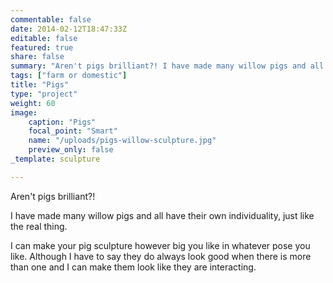 ```yaml
---
commentable: false
date: 2014-02-12T18:47:33Z
editable: false
featured: true
share: false
summary: "Aren't pigs brilliant?! I have made many willow pigs and all have their own individuality, just like the real thing."
tags: ["farm or domestic"]
title: "Pigs"
type: "project"
weight: 60
image: 
    caption: "Pigs"
    focal_point: "Smart"
    name: "/uploads/pigs-willow-sculpture.jpg"
    preview_only: false
_template: sculpture

---
```

Aren't pigs brilliant?!

I have made many willow pigs and all have their own individuality, just like the real thing.

I can make your pig sculpture however big you like in whatever pose you like. Although I have to say they do always look good when there is more than one and I can make them look like they are interacting.